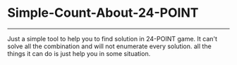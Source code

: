 # Simple-Count-About-24-POINT
---
Just a simple tool to help you to find solution in 24-POINT game. It can't solve all the combination and will not enumerate every solution. all the things it can do is just help you in some situation.    